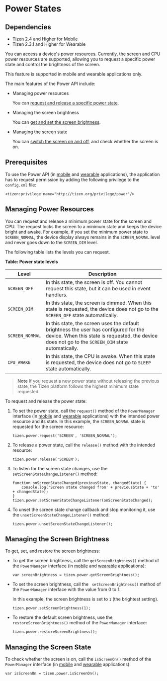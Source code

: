 # Power States

## Dependencies

- Tizen 2.4 and Higher for Mobile
- Tizen 2.3.1 and Higher for Wearable

You can access a device's power resources. Currently, the screen and CPU power resources are supported, allowing you to request a specific power state and control the brightness of the screen.

This feature is supported in mobile and wearable applications only.

The main features of the Power API include:

- Managing power resources

  You can [request and release a specific power state](./device/power-w.md#manage).

- Managing the screen brightness

  You can [get and set the screen brightness](./device/power-w.md#brightness).

- Managing the screen state

  You can [switch the screen on and off](./device/power-w.md#screen), and check whether the screen is on.

## Prerequisites

To use the Power API (in [mobile](../../../../org.tizen.web.apireference/html/device_api/mobile/tizen/power.html) and [wearable](../../../../org.tizen.web.apireference/html/device_api/wearable/tizen/power.html) applications), the application has to request permission by adding the following privilege to the `config.xml` file:

```
<tizen:privilege name="http://tizen.org/privilege/power"/>
```

## Managing Power Resources

You can request and release a minimum power state for the screen and CPU. The request locks the screen to a minimum state and keeps the device bright and awake. For example, if you set the minimum power state to `SCREEN_NORMAL`, the device display always remains in the `SCREEN_NORMAL` level and never goes down to the `SCREEN_DIM` level.

The following table lists the levels you can request.

**Table: Power state levels**

| Level           | Description                              |
| --------------- | ---------------------------------------- |
| `SCREEN_OFF`    | In this state, the screen is off. You cannot request this state, but it can be used in event handlers. |
| `SCREEN_DIM`    | In this state, the screen is dimmed. When this state is requested, the device does not go to the `SCREEN_OFF` state automatically. |
| `SCREEN_NORMAL` | In this state, the screen uses the default brightness the user has configured for the device. When this state is requested, the device does not go to the `SCREEN_DIM` state automatically. |
| `CPU_AWAKE`     | In this state, the CPU is awake. When this state is requested, the device does not go to `SLEEP` state automatically. |

> **Note**
> If you request a new power state without releasing the previous state, the Tizen platform follows the highest minimum state requested.

To request and release the power state:

1. To set the power state, call the `request()` method of the `PowerManager` interface (in [mobile](../../../../org.tizen.web.apireference/html/device_api/mobile/tizen/power.html#PowerManager) and [wearable](../../../../org.tizen.web.apireference/html/device_api/wearable/tizen/power.html#PowerManager) applications) with the intended power resource and its state. In this example, the `SCREEN_NORMAL` state is requested for the screen resource:

   ```
   tizen.power.request('SCREEN', 'SCREEN_NORMAL');
   ```

2. To release a power state, call the `release()` method with the intended resource:

   ```
   tizen.power.release('SCREEN');
   ```

3. To listen for the screen state changes, use the `setScreenStateChangeListener()` method:

   ```
   function onScreenStateChanged(previousState, changedState) {
       console.log('Screen state changed from' + previousState + 'to' + changedState);
   }
   tizen.power.setScreenStateChangeListener(onScreenStateChanged);
   ```

4. To unset the screen state change callback and stop monitoring it, use the `unsetScreenStateChangeListener()` method:

   ```
   tizen.power.unsetScreenStateChangeListener();
   ```

## Managing the Screen Brightness

To get, set, and restore the screen brightness:

- To get the screen brightness, call the `getScreenBrightness()` method of the `PowerManager` interface (in [mobile](../../../../org.tizen.web.apireference/html/device_api/mobile/tizen/power.html#PowerManager) and [wearable](../../../../org.tizen.web.apireference/html/device_api/wearable/tizen/power.html#PowerManager) applications):

  ```
  var screenBrightness = tizen.power.getScreenBrightness();
  ```

- To set the screen brightness, call the ` setScreenBrightness()` method of   the `PowerManager` interface with the value from 0 to 1.

  In this example, the screen brightness is set to `1` (the brightest setting).

  ```
  tizen.power.setScreenBrightness(1);
  ```

- To restore the default screen brightness, use the `restoreScreenBrightness()` method of the `PowerManager` interface:

  ```
  tizen.power.restoreScreenBrightness();
  ```

## Managing the Screen State

To check whether the screen is on, call the `isScreenOn()` method of the `PowerManager` interface (in [mobile](../../../../org.tizen.web.apireference/html/device_api/mobile/tizen/power.html#PowerManager) and [wearable](../../../../org.tizen.web.apireference/html/device_api/wearable/tizen/power.html#PowerManager) applications):

```
var isScreenOn = tizen.power.isScreenOn();
```